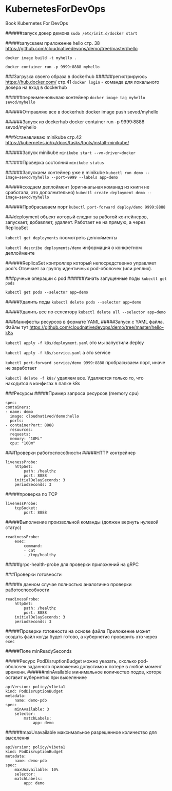 # KubernetesForDevOps
Book Kubernetes For DevOps

######запуск докер демона
`sudo /etc/init.d/docker start`

#####запускаем приложение hello стр. 38
https://github.com/cloudnativedevops/demo/tree/master/hello

`docker image build -t myhello .`

`docker container run -p 9999:8888 myhello`

###Загрузка своего образа в dockerhub
######регистрируюсь https://hub.docker.com/ стр.41
`docker login` - команда для локального докера на вход в dockerhub

######переименновываю контейнер
`docker image tag myhello sevod/myhello`

######Отправляю все в dockerhub
docker image push sevod/myhello

######Запуск из dockerhub
docker container run -p 9999:8888 sevod/myhello


###Устанавливаю minikube стр.42
https://kubernetes.io/ru/docs/tasks/tools/install-minikube/

######Запуск minikube
`minikube start --vm-driver=docker`

######Проверка состояния
`minikube status`

######Запускаем контейнер уже в minikube
`kubectl run demo --image=sevod/myhello --port=9999 --labels app=demo`

######создаем деплоймент (оригинальная команад из книги не сработала, это дополнительно)
`kubectl create deployment demo --image=sevod/myhello`

######Пробрасываем порт
`kubectl port-forward deploy/demo 9999:8888`

###deployment 
объект который следит за работой контейнеров, запускает, добавляет, удаляет. Работает не на прямую, а через ReplicaSet

`kubectl get deployments` посмотреть деплойменты 

`kubectl describe deployments/demo` информация о конкретном деплойменте

######ReplicaSet контроллер который непосредственно управляет pod's
Отвечает за группу идентичных pod-оболочек (или реплик).

###ручные операции с pod
######Узнать запущенные поды
`kubectl get pods`

`kubectl get pods --selector app=demo`

#####Удалить поды
`kubectl delete pods --selector app=demo`

#####Удалить все по селектору
`kubectl delete all --selector app=demo`

###Манифесты ресурсов в формате YAML
#####Запуск с YAML файла. 
Файлы тут https://github.com/cloudnativedevops/demo/tree/master/hello-k8s

`kubectl apply -f k8s/deployment.yaml` это мы запустили deploy

`kubectl apply -f k8s/service.yaml`   а это service

`kubectl port-forward service/demo 9999:8888`   пробрасываем порт, иначе не заработает

`kubectl delete -f k8s/`    удаляем все. Удаляются только то, что находится в конфигах в папке k8s


###Ресурсы
#####Пример запроса ресурсов (memory cpu)
````
spec:
containers:
- name: demo
  image: cloudnatived/demo:hello
  ports:
- containerPort: 8888
  resources:
  requests:
  memory: "10Mi"
  cpu: "100m"
````


###Проверки работоспособности
#####HTTP контрейнер
````
livenessProbe:
    httpGet:
        path: /healthz
        port: 8888
    initialDelaySeconds: 3
    periodSeconds: 3
````

#####проверка по TCP
````
livenessProbe:
    tcpSocket:
        port: 8888
````

#####Выполнение произвольной команды (должен вернуть нулевой статус)
````
readinessProbe:
    exec:
        command:
        - cat
        - /tmp/healthy
````

#####grpc-health-probe для проверки приложений на gRPC


###Проверки готовности

#####в данном случае полностью аналогично проверки работоспособности
````
readinessProbe:
    httpGet:
        path: /healthz
        port: 8888
    initialDelaySeconds: 3
    periodSeconds: 3
````

#####Проверки готовности на основе файла
Приложение может создать файл когда будет готово, а кубернетис проверить это через `exec`

#####Поле minReadySeconds

#####Ресурс PodDisruptionBudget
можно указать, сколько pod-оболочек заданного приложения допустимо к потере в любой момент времени.
######minAvailable
минимальное количество подов, которе оставит кубернетис при выселениее
````
apiVersion: policy/v1beta1
kind: PodDisruptionBudget
metadata:
	name: demo-pdb
spec:
	minAvailable: 3
	selector:
		matchLabels:
 			app: demo
````
######maxUnavailable
максимальное разрешенное количество для выселения
````
apiVersion: policy/v1beta1
kind: PodDisruptionBudget
metadata:
	name: demo-pdb
spec:
	maxUnavailable: 10%
	selector:
	matchLabels:
		app: demo
````